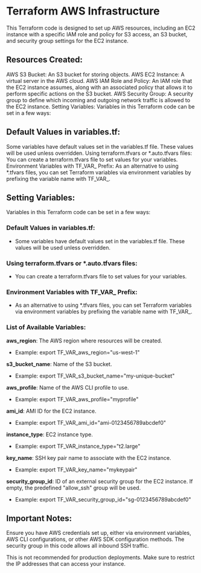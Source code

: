 # Terraform AWS Infrastructure
This Terraform code is designed to set up AWS resources, including an EC2 instance with a specific IAM role and policy for S3 access, an S3 bucket, and security group settings for the EC2 instance.

## Resources Created:
AWS S3 Bucket: An S3 bucket for storing objects.
AWS EC2 Instance: A virtual server in the AWS cloud.
AWS IAM Role and Policy: An IAM role that the EC2 instance assumes, along with an associated policy that allows it to perform specific actions on the S3 bucket.
AWS Security Group: A security group to define which incoming and outgoing network traffic is allowed to the EC2 instance.
Setting Variables:
Variables in this Terraform code can be set in a few ways:

## Default Values in variables.tf: 
Some variables have default values set in the variables.tf file. These values will be used unless overridden.
Using terraform.tfvars or *.auto.tfvars files: You can create a terraform.tfvars file to set values for your variables.
Environment Variables with TF_VAR_ Prefix: As an alternative to using *.tfvars files, you can set Terraform variables via environment variables by prefixing the variable name with TF_VAR_.

## Setting Variables:
Variables in this Terraform code can be set in a few ways:

### Default Values in variables.tf: 
- Some variables have default values set in the variables.tf file. These values will be used unless overridden.

### Using terraform.tfvars or *.auto.tfvars files:
- You can create a terraform.tfvars file to set values for your variables.

### Environment Variables with TF_VAR_ Prefix:
- As an alternative to using *.tfvars files, you can set Terraform variables via environment variables by prefixing the variable name with TF_VAR_.

### List of Available Variables:
**aws_region**: The AWS region where resources will be created.
  - Example: export TF_VAR_aws_region="us-west-1"
    
**s3_bucket_name**: Name of the S3 bucket.
  - Example: export TF_VAR_s3_bucket_name="my-unique-bucket"
    
**aws_profile**: Name of the AWS CLI profile to use.
  - Example: export TF_VAR_aws_profile="myprofile"
    
**ami_id**: AMI ID for the EC2 instance.
  - Example: export TF_VAR_ami_id="ami-0123456789abcdef0"
    
**instance_type**: EC2 instance type.
  - Example: export TF_VAR_instance_type="t2.large"
    
**key_name**: SSH key pair name to associate with the EC2 instance.
  - Example: export TF_VAR_key_name="mykeypair"
    
**security_group_id**: ID of an external security group for the EC2 instance. If empty, the predefined "allow_ssh" group will be used.
  - Example: export TF_VAR_security_group_id="sg-0123456789abcdef0"

## Important Notes:
Ensure you have AWS credentials set up, either via environment variables, AWS CLI configurations, or other AWS SDK configuration methods.
The security group in this code allows all inbound SSH traffic. 

This is not recommended for production deployments. Make sure to restrict the IP addresses that can access your instance.
